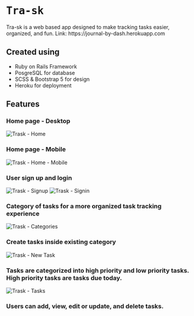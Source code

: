<h1 style="font-family: monospace;"> Tra-sk </h1>
Tra-sk is a web based app designed to make tracking tasks easier, organized, and fun. 
Link: https://journal-by-dash.herokuapp.com

<h2> Created using </h2>
  <ul> 
    <li> Ruby on Rails Framework</li>
    <li> PosgreSQL for database</li>
    <li> SCSS & Bootstrap 5 for design </li>
    <li> Heroku for deployment </li>
  </ul>

<h2> Features </h2>

  <h3> Home page - Desktop</h3>
  
  ![Trask - Home](https://user-images.githubusercontent.com/81145716/132292156-6ed04372-8359-4b8e-83b6-76c20295fcdc.PNG)
  
  <h3> Home page - Mobile </h3>
  
  ![Trask - Home - Mobile](https://user-images.githubusercontent.com/81145716/132292382-d351c98d-e6fe-4dea-9433-b1d19db57f34.PNG) 
  
  <h3> User sign up and login</h3>
  
  ![Trask - Signup](https://user-images.githubusercontent.com/81145716/132293797-f6a0edfe-6f83-4299-8bfd-efa973b10ae2.PNG)
  ![Trask - Signin](https://user-images.githubusercontent.com/81145716/132293949-3d09d5e2-54ce-4b25-91ac-f7d29117abf6.PNG)

  <h3> Category of tasks for a more organized task tracking experience</h3>
  
  ![Trask - Categories](https://user-images.githubusercontent.com/81145716/132296541-9d5f0102-cbb0-47ce-af22-8d4aa2cb78d9.PNG)

  <h3> Create tasks inside existing category </h3>
  
  ![Trask - New Task](https://user-images.githubusercontent.com/81145716/132296834-4f2d126c-aa83-46cb-9401-ffd71ca7a67c.PNG)

  <h3> Tasks are categorized into high priority and low priority tasks. High priority tasks are tasks due today. </h3>
  
  ![Trask - Tasks](https://user-images.githubusercontent.com/81145716/132297909-d9030da9-bdd9-40fd-ad23-33b9ceebf173.PNG)

  
  <h3> Users can add, view, edit or update, and delete tasks. </h3>

  





